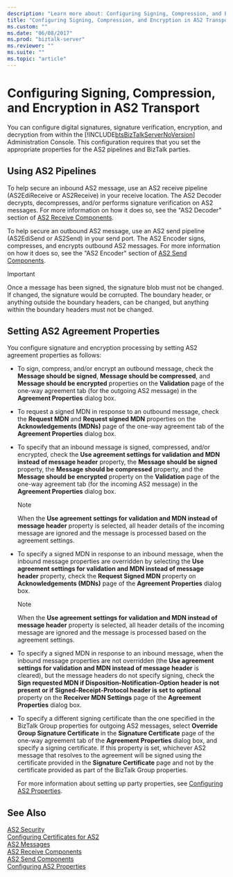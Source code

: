 ```yaml
---
description: "Learn more about: Configuring Signing, Compression, and Encryption in AS2 Transport"
title: "Configuring Signing, Compression, and Encryption in AS2 Transport"
ms.custom: ""
ms.date: "06/08/2017"
ms.prod: "biztalk-server"
ms.reviewer: ""
ms.suite: ""
ms.topic: "article"
---
```

# Configuring Signing, Compression, and Encryption in AS2 Transport
You can configure digital signatures, signature verification, encryption, and decryption from within the [!INCLUDE[btsBizTalkServerNoVersion](../includes/btsbiztalkservernoversion-md.md)] Administration Console. This configuration requires that you set the appropriate properties for the AS2 pipelines and BizTalk parties.  
  
## Using AS2 Pipelines  
 To help secure an inbound AS2 message, use an AS2 receive pipeline (AS2EdiReceive or AS2Receive) in your receive location. The AS2 Decoder decrypts, decompresses, and/or performs signature verification on AS2 messages. For more information on how it does so, see the "AS2 Decoder" section of [AS2 Receive Components](../core/as2-receive-components.md).  
  
 To help secure an outbound AS2 message, use an AS2 send pipeline (AS2EdiSend or AS2Send) in your send port. The AS2 Encoder signs, compresses, and encrypts outbound AS2 messages. For more information on how it does so, see the "AS2 Encoder" section of [AS2 Send Components](../core/as2-send-components.md).  
  
> [!IMPORTANT]
>  Once a message has been signed, the signature blob must not be changed. If changed, the signature would be corrupted. The boundary header, or anything outside the boundary headers, can be changed, but anything within the boundary headers must not be changed.  
  
## Setting AS2 Agreement Properties  
 You configure signature and encryption processing by setting AS2 agreement properties as follows:  
  
- To sign, compress, and/or encrypt an outbound message, check the **Message should be signed**, **Message should be compressed**, and **Message should be encrypted** properties on the **Validation** page of the one-way agreement tab (for the outgoing AS2 message) in the **Agreement Properties** dialog box.  
  
- To request a signed MDN in response to an outbound message, check the **Request MDN** and **Request signed MDN** properties on the **Acknowledgements (MDNs)** page of the one-way agreement tab of the **Agreement Properties** dialog box.  
  
- To specify that an inbound message is signed, compressed, and/or encrypted, check the **Use agreement settings for validation and MDN instead of message header** property, the **Message should be signed** property, the **Message should be compressed** property, and the **Message should be encrypted** property on the **Validation** page of the one-way agreement tab (for the incoming AS2 message) in the **Agreement Properties** dialog box.  
  
  > [!NOTE]
  >  When the **Use agreement settings for validation and MDN instead of message header** property is selected, all header details of the incoming message are ignored and the message is processed based on the agreement settings.  
  
- To specify a signed MDN in response to an inbound message, when the inbound message properties are overridden by selecting the **Use agreement settings for validation and MDN instead of message header** property, check the **Request Signed MDN** property on **Acknowledgements (MDNs)** page of the **Agreement Properties** dialog box.  
  
  > [!NOTE]
  >  When the **Use agreement settings for validation and MDN instead of message header** property is selected, all header details of the incoming message are ignored and the message is processed based on the agreement settings.  
  
- To specify a signed MDN in response to an inbound message, when the inbound message properties are not overridden (the **Use agreement settings for validation and MDN instead of message header** is cleared), but the message headers do not specify signing, check the **Sign requested MDN if Disposition-Notification-Option header is not present or if Signed-Receipt-Protocol header is set to optional** property on the **Receiver MDN Settings** page of the **Agreement Properties** dialog box.  
  
- To specify a different signing certificate than the one specified in the BizTalk Group properties for outgoing AS2 messages, select **Override Group Signature Certificate** in the **Signature Certificate** page of the one-way agreement tab of the **Agreement Properties** dialog box, and specify a signing certificate. If this property is set, whichever AS2 message that resolves to the agreement will be signed using the certificate provided in the **Signature Certificate** page and not by the certificate provided as part of the BizTalk Group properties.  
  
  For more information about setting up party properties, see [Configuring AS2 Properties](../core/configuring-as2-properties.md).  
  
## See Also  
 [AS2 Security](../core/as2-security.md)   
 [Configuring Certificates for AS2](../core/configuring-certificates-for-as2.md)   
 [AS2 Messages](../core/as2-messages.md)   
 [AS2 Receive Components](../core/as2-receive-components.md)   
 [AS2 Send Components](../core/as2-send-components.md)   
 [Configuring AS2 Properties](../core/configuring-as2-properties.md)
